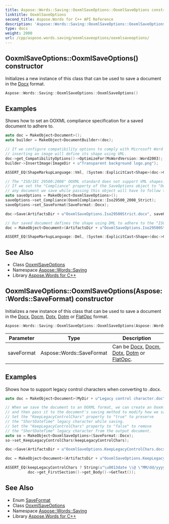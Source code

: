 ```yaml
---
title: Aspose::Words::Saving::OoxmlSaveOptions::OoxmlSaveOptions constructor
linktitle: OoxmlSaveOptions
second_title: Aspose.Words for C++ API Reference
description: 'Aspose::Words::Saving::OoxmlSaveOptions::OoxmlSaveOptions constructor. Initializes a new instance of this class that can be used to save a document in the Docx format in C++.'
type: docs
weight: 2000
url: /cpp/aspose.words.saving/ooxmlsaveoptions/ooxmlsaveoptions/
---
```

## OoxmlSaveOptions::OoxmlSaveOptions() constructor


Initializes a new instance of this class that can be used to save a document in the [Docx](../../../aspose.words/saveformat/) format.

```cpp
Aspose::Words::Saving::OoxmlSaveOptions::OoxmlSaveOptions()
```


## Examples



Shows how to set an OOXML compliance specification for a saved document to adhere to. 
```cpp
auto doc = MakeObject<Document>();
auto builder = MakeObject<DocumentBuilder>(doc);

// If we configure compatibility options to comply with Microsoft Word 2003,
// inserting an image will define its shape using VML.
doc->get_CompatibilityOptions()->OptimizeFor(MsWordVersion::Word2003);
builder->InsertImage(ImageDir + u"Transparent background logo.png");

ASSERT_EQ(ShapeMarkupLanguage::Vml, (System::ExplicitCast<Shape>(doc->GetChild(NodeType::Shape, 0, true)))->get_MarkupLanguage());

// The "ISO/IEC 29500:2008" OOXML standard does not support VML shapes.
// If we set the "Compliance" property of the SaveOptions object to "OoxmlCompliance.Iso29500_2008_Strict",
// any document we save while passing this object will have to follow that standard.
auto saveOptions = MakeObject<OoxmlSaveOptions>();
saveOptions->set_Compliance(OoxmlCompliance::Iso29500_2008_Strict);
saveOptions->set_SaveFormat(SaveFormat::Docx);

doc->Save(ArtifactsDir + u"OoxmlSaveOptions.Iso29500Strict.docx", saveOptions);

// Our saved document defines the shape using DML to adhere to the "ISO/IEC 29500:2008" OOXML standard.
doc = MakeObject<Document>(ArtifactsDir + u"OoxmlSaveOptions.Iso29500Strict.docx");

ASSERT_EQ(ShapeMarkupLanguage::Dml, (System::ExplicitCast<Shape>(doc->GetChild(NodeType::Shape, 0, true)))->get_MarkupLanguage());
```

## See Also

* Class [OoxmlSaveOptions](../)
* Namespace [Aspose::Words::Saving](../../)
* Library [Aspose.Words for C++](../../../)
## OoxmlSaveOptions::OoxmlSaveOptions(Aspose::Words::SaveFormat) constructor


Initializes a new instance of this class that can be used to save a document in the [Docx](../../../aspose.words/saveformat/), [Docm](../../../aspose.words/saveformat/), [Dotx](../../../aspose.words/saveformat/), [Dotm](../../../aspose.words/saveformat/) or [FlatOpc](../../../aspose.words/saveformat/) format.

```cpp
Aspose::Words::Saving::OoxmlSaveOptions::OoxmlSaveOptions(Aspose::Words::SaveFormat saveFormat)
```


| Parameter | Type | Description |
| --- | --- | --- |
| saveFormat | Aspose::Words::SaveFormat | Can be [Docx](../../../aspose.words/saveformat/), [Docm](../../../aspose.words/saveformat/), [Dotx](../../../aspose.words/saveformat/), [Dotm](../../../aspose.words/saveformat/) or [FlatOpc](../../../aspose.words/saveformat/). |

## Examples



Shows how to support legacy control characters when converting to .docx. 
```cpp
auto doc = MakeObject<Document>(MyDir + u"Legacy control character.doc");

// When we save the document to an OOXML format, we can create an OoxmlSaveOptions object
// and then pass it to the document's saving method to modify how we save the document.
// Set the "KeepLegacyControlChars" property to "true" to preserve
// the "ShortDateTime" legacy character while saving.
// Set the "KeepLegacyControlChars" property to "false" to remove
// the "ShortDateTime" legacy character from the output document.
auto so = MakeObject<OoxmlSaveOptions>(SaveFormat::Docx);
so->set_KeepLegacyControlChars(keepLegacyControlChars);

doc->Save(ArtifactsDir + u"OoxmlSaveOptions.KeepLegacyControlChars.docx", so);

doc = MakeObject<Document>(ArtifactsDir + u"OoxmlSaveOptions.KeepLegacyControlChars.docx");

ASSERT_EQ(keepLegacyControlChars ? String(u"\u0013date \\@ \"MM/dd/yyyy\"\u0014\u0015\f") : String(u"\u001e\f"),
          doc->get_FirstSection()->get_Body()->GetText());
```

## See Also

* Enum [SaveFormat](../../../aspose.words/saveformat/)
* Class [OoxmlSaveOptions](../)
* Namespace [Aspose::Words::Saving](../../)
* Library [Aspose.Words for C++](../../../)
